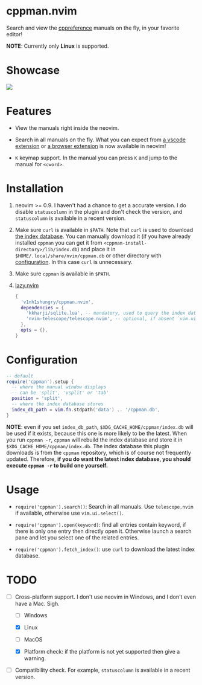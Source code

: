 # cppman.nvim

Search and view the [cppreference](https://en.cppreference.com/) manuals on the fly, in your favorite editor!

**NOTE**: Currently only **Linux** is supported.

# Showcase

![](https://user-images.githubusercontent.com/98312435/256980587-be86148a-1e35-4b2a-85d0-f905782746ab.gif)

# Features

* View the manuals right inside the neovim.

* Search in all manuals on the fly. What you can expect from [a vscode extension](https://github.com/Guyutongxue/VSC_CppReference) or [a browser extension](https://github.com/huhu/cpp-search-extension) is now available in neovim!

* `K` keymap support. In the manual you can press `K` and jump to the manual for `<cword>`.

# Installation

1. neovim >= 0.9. I haven't had a chance to get a accurate version. I do disable `statuscolumn` in the plugin and don't check the version, and `statuscolumn` is available in a recent version.

1. Make sure `curl` is available in `$PATH`. Note that `curl` is used to download [the index database](https://raw.githubusercontent.com/aitjcize/cppman/master/cppman/lib/index.db). You can manually download it (if you have already installed `cppman` you can get it from `<cppman-install-directory>/lib/index.db`) and place it in `$HOME/.local/share/nvim/cppman.db` or other directory with [configuration](#Configuration). In this case `curl` is unnecessary.

2. Make sure `cppman` is available in `$PATH`.

3. [lazy.nvim](https://github.com/folke/lazy.nvim)
   ```lua
   {
     'v1nh1shungry/cppman.nvim',
     dependencies = {
       'kkharji/sqlite.lua', -- mandatory, used to query the index database
       'nvim-telescope/telescope.nvim', -- optional, if absent `vim.ui.select` will be used
     },
     opts = {},
   }
   ```

# Configuration

```lua
-- default
require('cppman').setup {
  -- where the manual window displays
  -- can be 'split', 'vsplit' or 'tab'
  position = 'split',
  -- where the index database stores
  index_db_path = vim.fn.stdpath('data') .. '/cppman.db',
}
```

**NOTE**: even if you set `index_db_path`, `$XDG_CACHE_HOME/cppman/index.db` will be used if it exists, because this one is more likely to be the latest. When you run `cppman -r`, `cppman` will rebuild the index database and store it in `$XDG_CACHE_HOME/cppman/index.db`. The index database this plugin downloads is from the `cppman` repository, which is of course not frequently updated. Therefore, **if you do want the latest index database, you should execute `cppman -r` to build one yourself.**

# Usage

* `require('cppman').search()`: Search in all manuals. Use `telescope.nvim` if available, otherwise use `vim.ui.select()`.

* `require('cppman').open(keyword)`: find all entries contain keyword, if there is only one entry then directly open it. Otherwise launch a search pane and let you select one of the related entries.

* `require('cppman').fetch_index()`: use `curl` to download the latest index database.

# TODO

- [ ] Cross-platform support. I don't use neovim in Windows, and I don't even have a Mac. Sigh.
  
  - [ ] Windows

  - [x] Linux

  - [ ] MacOS

  - [x] Platform check: if the platform is not yet supported then give a warning.

- [ ] Compatibility check. For example, `statuscolumn` is available in a recent version.
